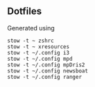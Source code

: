 Dotfiles
--------
Generated using

```
stow -t ~ zshrc
stow -t ~ xresources
stow -t ~/.config i3
stow -t ~/.config mpd
stow -t ~/.config mpDris2
stow -t ~/.config newsboat
stow -t ~/.config ranger
```
